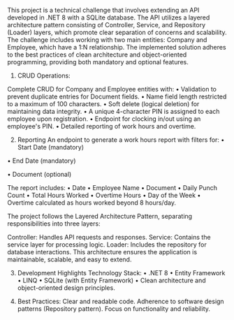 This project is a technical challenge that involves extending an API developed in .NET 8 with a SQLite database. The API utilizes a layered architecture pattern consisting of Controller, Service, and Repository (Loader) layers, which promote clear separation of concerns and scalability.
The challenge includes working with two main entities: Company and Employee, which have a 1:N relationship. The implemented solution adheres to the best practices of clean architecture and object-oriented programming, providing both mandatory and optional features.
1) CRUD Operations:

Complete CRUD for Company and Employee entities with:
• Validation to prevent duplicate entries for Document fields.
• Name field length restricted to a maximum of 100 characters.
• Soft delete (logical deletion) for maintaining data integrity.
• A unique 4-character PIN is assigned to each employee upon registration.
• Endpoint for clocking in/out using an employee's PIN.
• Detailed reporting of work hours and overtime.

2) Reporting
An endpoint to generate a work hours report with filters for:
• Start Date (mandatory)

• End Date (mandatory)

• Document (optional)

The report includes:
• Date
• Employee Name
• Document
• Daily Punch Count
• Total Hours Worked
• Overtime Hours
• Day of the Week
• Overtime calculated as hours worked beyond 8 hours/day.

The project follows the Layered Architecture Pattern, separating responsibilities into three layers:

Controller: Handles API requests and responses.
Service: Contains the service layer for processing logic.
Loader: Includes the repository for database interactions.
This architecture ensures the application is maintainable, scalable, and easy to extend.

3) Development Highlights
Technology Stack:
• .NET 8
• Entity Framework
• LINQ
• SQLite (with Entity Framework)
• Clean architecture and object-oriented design principles.

4) Best Practices:
Clear and readable code.
Adherence to software design patterns (Repository pattern).
Focus on functionality and reliability.
